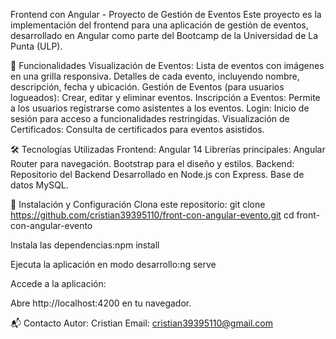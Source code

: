 Frontend con Angular - Proyecto de Gestión de Eventos
Este proyecto es la implementación del frontend para una aplicación de gestión de eventos, desarrollado en Angular como parte del Bootcamp de la Universidad de La Punta (ULP).

🚀 Funcionalidades
Visualización de Eventos:
Lista de eventos con imágenes en una grilla responsiva.
Detalles de cada evento, incluyendo nombre, descripción, fecha y ubicación.
Gestión de Eventos (para usuarios logueados):
Crear, editar y eliminar eventos.
Inscripción a Eventos:
Permite a los usuarios registrarse como asistentes a los eventos.
Login:
Inicio de sesión para acceso a funcionalidades restringidas.
Visualización de Certificados:
Consulta de certificados para eventos asistidos.


🛠️ Tecnologías Utilizadas
Frontend: Angular 14
Librerías principales:
Angular Router para navegación.
Bootstrap para el diseño y estilos.
Backend: Repositorio del Backend
Desarrollado en Node.js con Express.
Base de datos MySQL.


🔧 Instalación y Configuración
Clona este repositorio:
git clone https://github.com/cristian39395110/front-con-angular-evento.git
cd front-con-angular-evento

Instala las dependencias:npm install

Ejecuta la aplicación en modo desarrollo:ng serve


Accede a la aplicación:

Abre http://localhost:4200 en tu navegador.

📬 Contacto
Autor: Cristian
Email: cristian39395110@gmail.com
